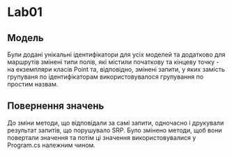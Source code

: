 # Lab01

## Модель
Були додані унікальні ідентифікатори для усіх моделей та додатково для маршрутів змінені типи полів, які містили початкову та кінцеву точку - на екземпляри класів Point та, відповідно, змінені запити, у яких замість групуваня по ідентифікаторам використовувалося групування по простим назвам.

## Повернення значень
До зміни методи, що відповідали за самі запити, одночасно і друкували результат запитів, що порушувало SRP. Було змінено методи, щоб вони повертали значення та потім ці значення використовувалися у Program.cs належним чином.
